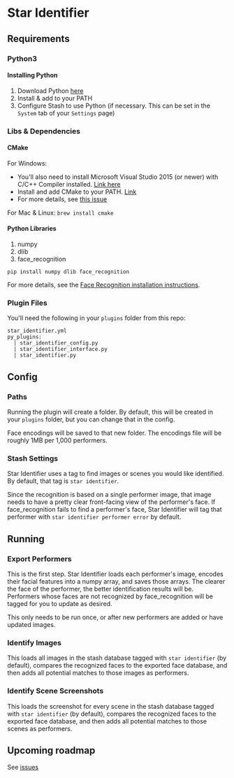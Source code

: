 # Star Identifier

## Requirements

### Python3

#### Installing Python

1. Download Python [here](https://www.python.org/downloads/)
2. Install & add to your PATH
3. Configure Stash to use Python (if necessary. This can be set in the `System` tab of your `Settings` page)

### Libs & Dependencies

#### CMake

For Windows:

- You'll also need to install Microsoft Visual Studio 2015 (or newer) with C/C++ Compiler installed. [Link here](https://visualstudio.microsoft.com/downloads/)
- Install and add CMake to your PATH. [Link](https://cmake.org/download/)
- For more details, see [this issue](https://github.com/ageitgey/face_recognition/issues/175)

For Mac & Linux:
`brew install cmake`

#### Python Libraries

1. numpy
2. dlib
3. face_recognition

`pip install numpy dlib face_recognition`

For more details, see the [Face Recognition installation instructions](https://github.com/ageitgey/face_recognition#installation).

### Plugin Files

You'll need the following in your `plugins` folder from this repo:

```
star_identifier.yml
py_plugins:
  | star_identifier_config.py
  | star_identifier_interface.py
  | star_identifier.py
```

## Config

### Paths

Running the plugin will create a folder. By default, this will be created in your `plugins` folder, but you can change that in the config.

Face encodings will be saved to that new folder. The encodings file will be roughly 1MB per 1,000 performers.

### Stash Settings

Star Identifier uses a tag to find images or scenes you would like identified. By default, that tag is `star identifier`.

Since the recognition is based on a single performer image, that image needs to have a pretty clear front-facing view of the performer's face. If face_recognition fails to find a performer's face, Star Identifier will tag that performer with `star identifier performer error` by default.

## Running

### Export Performers

This is the first step. Star Identifier loads each performer's image, encodes their facial features into a numpy array, and saves those arrays. The clearer the face of the performer, the better identification results will be. Performers whose faces are not recognized by face_recognition will be tagged for you to update as desired.

This only needs to be run once, or after new performers are added or have updated images.

### Identify Images

This loads all images in the stash database tagged with `star identifier` (by default), compares the recognized faces to the exported face database, and then adds all potential matches to those images as performers.

### Identify Scene Screenshots

This loads the screenshot for every scene in the stash database tagged with `star identifier` (by default), compares the recognized faces to the exported face database, and then adds all potential matches to those scenes as performers.

## Upcoming roadmap

See [issues](https://github.com/axxeman23/star_identifier/issues)
